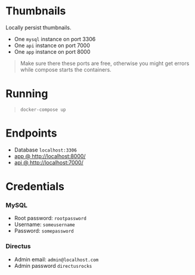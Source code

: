 Thumbnails
==========

Locally persist thumbnails.

- One `mysql` instance on port 3306
- One `api` instance on port 7000
- One `app` instance on port 8000

> Make sure there these ports are free, otherwise you might get errors while compose starts the containers.

Running
=======

> `docker-compose up`

Endpoints
=========

- Database `localhost:3306`
- [app @ http://localhost:8000/](http://localhost:8000/)
- [api @ http://localhost:7000/](http://localhost:7000/)

Credentials
===========

### MySQL

- Root password: `rootpassword`
- Username: `someusername`
- Password: `somepassword`

### Directus

- Admin email: `admin@localhost.com`
- Admin password `directusrocks`

